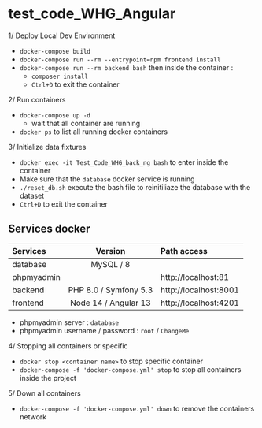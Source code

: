 # test_code_WHG_Angular

1/ Deploy Local Dev Environment
- `docker-compose build`
- `docker-compose run --rm --entrypoint=npm frontend install`
- `docker-compose run --rm backend bash` then inside the container :
    - `composer install`
    - `Ctrl+D` to exit the container

2/ Run containers
- `docker-compose up -d`
    - wait that all container are running
- `docker ps` to list all running docker containers

3/ Initialize data fixtures
- `docker exec -it Test_Code_WHG_back_ng bash` to enter inside the container
- Make sure that the `database` docker service is running
- `./reset_db.sh` execute the bash file to reinitiliaze the database with the dataset
- `Ctrl+D` to exit the container

## Services docker
| Services        | Version               | Path access           |
|:----------------|:---------------------:|:----------------------|
| database        | MySQL / 8             |                       |
| phpmyadmin      |                       | http://localhost:81   |
| backend         | PHP 8.0 / Symfony 5.3 | http://localhost:8001 |
| frontend        | Node 14 / Angular 13  | http://localhost:4201 |

- phpmyadmin server : `database`
- phpmyadmin username / password : `root` / `ChangeMe`

4/ Stopping all containers or specific
- `docker stop <container name>` to stop specific container
- `docker-compose -f 'docker-compose.yml' stop` to stop all containers inside the project

5/ Down all containers
- `docker-compose -f 'docker-compose.yml' down` to remove the containers network
